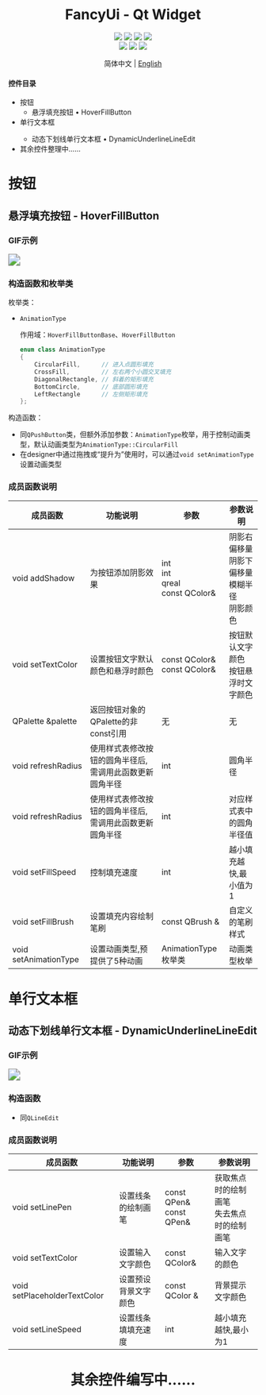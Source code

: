 <div align="center">
  <h1>FancyUi - Qt Widget</h1>
</div>


<div align="center">
  <img src="https://img.shields.io/badge/License-GPLv3-green?logoColor=63%2C%20185%2C%2017&label=License&labelColor=63%2C%20185%2C%2017&color=63%2C%20185%2C%2017">
  <img src="https://img.shields.io/badge/Language-C++-rgb(243,75,125)">
  <img src="https://img.shields.io/badge/Qt-QMake-rgb(158,106,3)">
  <img src="https://img.shields.io/badge/Qt-Qt%20Widget-63%2C%20185%2C%2017">
</div>
<div align="center">
    <img src="https://img.shields.io/github/stars/BFEMCC/Qt-widget-Fancy_UI?style=default&label=%E2%AD%90%EF%B8%8Fstars">
    <img src="https://img.shields.io/github/forks/BFEMCC/Qt-widget-Fancy_UI?style=default">
    <img src="https://img.shields.io/github/watchers/BFEMCC/Qt-widget-Fancy_UI?style=default">
</div>


<p align="center">
 简体中文 | <a href="./README_EN.md">English</a>
</p>
<h4>
    控件目录
</h4>
<ul>
  <li>按钮
    <ul>
      <li>悬浮填充按钮 • HoverFillButton</li>
    </ul>
  </li>
  <li>单行文本框</li>
    <ul>
      <li>动态下划线单行文本框 • DynamicUnderlineLineEdit</li>
    </ul>
  <li>其余控件整理中......</li>
</ul>



# 按钮

## 悬浮填充按钮 - HoverFillButton

### GIF示例

<img src="./GIF/HoverFillButton.gif" style="zoom:150%;" />

### 构造函数和枚举类

枚举类：

- `AnimationType` 

  作用域：`HoverFillButtonBase`、`HoverFillButton`

  ```c++
  enum class AnimationType
  {
      CircularFill,      // 进入点圆形填充
      CrossFill,         // 左右两个小圆交叉填充
      DiagonalRectangle, // 斜着的矩形填充
      BottomCircle,      // 底部圆形填充
      LeftRectangle      // 左侧矩形填充
  };
  ```

构造函数：

- 同`QPushButton`类，但额外添加参数：`AnimationType`枚举，用于控制动画类型，默认动画类型为`AnimationType::CircularFill`
- 在designer中通过拖拽或“提升为”使用时，可以通过`void setAnimationType`设置动画类型

### 成员函数说明

<table>
    <thead>
        <tr>
            <th>成员函数</th>
            <th>功能说明</th>
            <th>参数</th>
            <th>参数说明</th>
        </tr>
    </thead>
    <tbody>
        <tr>
            <td>void addShadow</td>
            <td>为按钮添加阴影效果</td>
            <td>int<br>
                int<br>
                qreal<br>
                const QColor&</td>
            <td>阴影右偏移量<br>
                阴影下偏移量<br>
                模糊半径<br>
                阴影颜色</td>
        </tr>
        <tr>
            <td>void setTextColor</td>
            <td>设置按钮文字默认颜色和悬浮时颜色</td>
            <td>const QColor&<br>const QColor&</td>
            <td>按钮默认文字颜色<br>按钮悬浮时文字颜色</td>
        </tr>
        <tr>
            <td>QPalette &palette</td>
            <td>返回按钮对象的QPalette的非const引用</td>
            <td>无</td>
            <td>无</td>
        </tr>
        <tr>
            <td>void refreshRadius</td>
            <td>使用样式表修改按钮的圆角半径后,需调用此函数更新圆角半径</td>
            <td>int</td>
            <td>圆角半径</td>
        </tr>
        <tr>
            <td>void refreshRadius</td>
            <td>使用样式表修改按钮的圆角半径后,需调用此函数更新圆角半径</td>
            <td>int</td>
            <td>对应样式表中的圆角半径值</td>
        </tr>
        <tr>
            <td>void setFillSpeed</td>
            <td>控制填充速度</td>
            <td>int</td>
            <td>越小填充越快,最小值为1</td>
        </tr>
        <tr>
            <td>void setFillBrush</td>
            <td>设置填充内容绘制笔刷</td>
            <td>const QBrush &</td>
            <td>自定义的笔刷样式</td>
        </tr>
        <tr>
            <td>void setAnimationType</td>
            <td>设置动画类型,预提供了5种动画</td>
            <td>AnimationType枚举类</td>
            <td>动画类型枚举</td>
        </tr>
    </tbody>
</table>

# 单行文本框

## 动态下划线单行文本框 - DynamicUnderlineLineEdit

### GIF示例

<img src="./GIF/DynamicUnderlineLineEdit.gif" style="zoom:150%;" />

### 构造函数

- 同`QLineEdit`

### 成员函数说明

<table>
    <thead>
        <tr>
            <th>成员函数</th>
            <th>功能说明</th>
            <th>参数</th>
            <th>参数说明</th>
        </tr>
    </thead>
    <tbody>
        <tr>
            <td>void setLinePen</td>
            <td>设置线条的绘制画笔</td>
            <td>const QPen&<br>
                const QPen&<br>
            <td>获取焦点时的绘制画笔<br>
                失去焦点时的绘制画笔<br>
        </tr>
        <tr>
            <td>void setTextColor</td>
            <td>设置输入文字颜色</td>
            <td>const QColor&</td>
            <td>输入文字的颜色</td>
        </tr>
        <tr>
            <td>void setPlaceholderTextColor</td>
            <td>设置预设背景文字颜色</td>
            <td>const QColor &</td>
            <td>背景提示文字颜色</td>
        </tr>
        <tr>
            <td>void setLineSpeed</td>
            <td>设置线条填填充速度</td>
            <td>int</td>
            <td>越小填充越快,最小为1</td>
        </tr>
    </tbody>
</table>


<div align="center">
  <h1>其余控件编写中......</h1>
</div>
